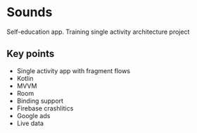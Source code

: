 # Sounds
Self-education app. Training single activity architecture project

## Key points
- Single activity app with fragment flows
- Kotlin
- MVVM
- Room
- Binding support
- Firebase crashlitics
- Google ads
- Live data
